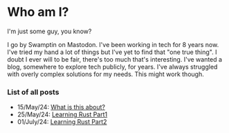 # Who am I?

I'm just some guy, you know?

I go by Swamptin on Mastodon. I've been working in tech for 8 years now. I've
tried my hand a lot of things but I've yet to find that "one true thing". I
doubt I ever will to be fair, there's too much that's interesting. I've wanted a
blog, somewhere to explore tech publicly, for years. I've always struggled with
overly complex solutions for my needs. This might work though.

### List of all posts

- 15/May/24: [What is this about?](goals.md)
- 25/May/24: [Learning Rust Part1](rust_part1.md)
- 01/July/24: [Learning Rust Part2](rust_part2.md)
